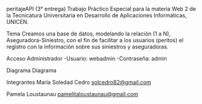 peritajeAPI (3° entrega)
Trabajo Práctico Especial para la materia Web 2 de la Tecnicatura Universitaria en Desarrollo de Aplicaciones Informáticas, UNICEN.

Tema
Creamos una base de datos, modelando la relación (1 a N), Aseguradora-Siniestro, con el fin de facilitar a los usuarios (peritos) el registro con la información sobre sus siniestros y aseguradoras.

Acceso Administrador
-Usuario: webadmin -Contraseña: admin

Diagrama
Diagrama

Integrantes
María Soledad Cedro solcedro82@gmail.com

Pamela Loustaunau pamelitaloustaunau@gmail.com